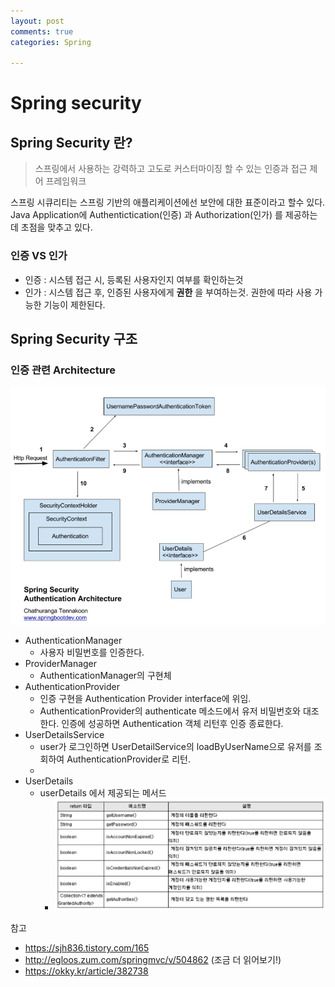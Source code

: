 ```yaml
---
layout: post
comments: true
categories: Spring

---
```


# Spring security



## Spring Security 란?

> 스프링에서 사용하는 강력하고 고도로 커스터마이징 할 수 있는 인증과 접근 제어 프레임워크

스프링 시큐리티는 스프링 기반의 애플리케이션에선 보안에 대한 표준이라고 할수 있다. Java Application에 Authentictication(인증) 과 Authorization(인가) 를 제공하는데 초점을 맞추고 있다. 



### 인증 VS 인가

- 인증 : 시스템 접근 시, 등록된 사용자인지 여부를 확인하는것
- 인가 : 시스템 접근 후, 인증된 사용자에게 **권한** 을 부여하는것. 권한에 따라 사용 가능한 기능이 제한된다.



## Spring Security 구조



### 인증 관련 Architecture

![1548773216608](./../../assets/spring_security_authentication_architecture.png)

- AuthenticationManager
  - 사용자 비밀번호를 인증한다.
- ProviderManager
  - AuthenticationManager의 구현체
- AuthenticationProvider
  - 인증 구현을 Authentication Provider interface에 위임.
  - AuthenticationProvider의 authenticate 메소드에서 유저 비밀번호와 대조한다. 인증에 성공하면 Authentication 객체 리턴후 인증 종료한다.
- UserDetailsService
  - user가 로그인하면 UserDetailService의 loadByUserName으로 유저를 조회하여 AuthenticationProvider로 리턴.
  - 
- UserDetails
  - userDetails 에서 제공되는 메서드
    - ![1548773216608](./../../assets/spring_security_userdetailsservice.png)

참고

- https://sjh836.tistory.com/165
- http://egloos.zum.com/springmvc/v/504862 (조금 더 읽어보기!)
- https://okky.kr/article/382738